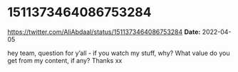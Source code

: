 # 1511373464086753284
https://twitter.com/AliAbdaal/status/1511373464086753284
**Date:** 2022-04-05

hey team, question for y’all - if you watch my stuff, why? What value do you get from my content, if any? Thanks xx
